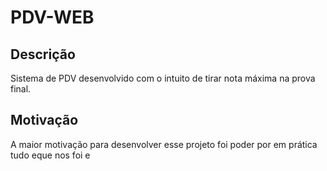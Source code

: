 # PDV-WEB

## Descrição

Sistema de  PDV desenvolvido com o intuito de tirar nota máxima na prova final.

## Motivação

A maior motivação para desenvolver esse projeto foi poder por em prática tudo eque nos foi e
